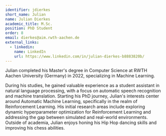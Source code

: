 ```yaml
---
identifier: jdierkes
short_name: Julian
name: Julian Dierkes
academic_title: M.Sc.
position: PhD Student
order: 8
email: dierkes@aim.rwth-aachen.de
external_links:
  - linkedin:
    name: LinkedIn
    url: https://www.linkedin.com/in/julian-dierkes-b8883820b/
---
```

<div class="faq">
  <p class="faq_question">Julian completed his Master's degree in Computer Science at RWTH Aachen University (Germany) in 2022, specializing in Machine Learning.</p> 
  <div class="faq_answer">During his studies, he gained valuable experience as a student assistant in natural language processing, with a focus on automatic speech recognition and machine translation. Starting his PhD journey, Julian's interests center around Automatic Machine Learning, specifically in the realm of Reinforcement Learning. His initial research areas include exploring dynamic hyperparameter optimization for Reinforcement Learning and addressing the gap between simulated and real-world environments. Outside of academia, Julian enjoys honing his Hip Hop dancing skills and improving his chess abilities.
  </div>
</div>


